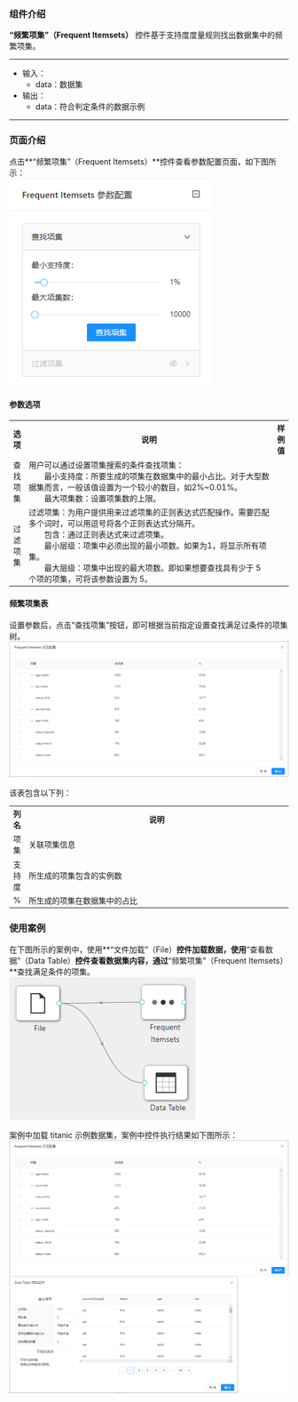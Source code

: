 ### 组件介绍
**“频繁项集”（Frequent Itemsets）** 控件基于支持度度量规则找出数据集中的频繁项集。

<hr/>

- 输入：
  - data：数据集
- 输出：
  - data：符合判定条件的数据示例

<hr/>

### 页面介绍
点击**“频繁项集”（Frequent Itemsets）**控件查看参数配置页面，如下图所示：  
[ ![](/img/aistudio/associate/frequent-itemsets/param.png) ](/img/aistudio/associate/frequent-itemsets/param.png)

#### 参数选项
<table>
  <tr>
    <th>选项</th>
    <th width="650">说明</th>
    <th>样例值</th>
  </tr>
  <tr>
      <td>查找项集</td> 
      <td>
      用户可以通过设置项集搜索的条件查找项集：<br/>
      &emsp;&emsp;最小支持度：所要生成的项集在数据集中的最小占比。对于大型数据集而言，一般该值设置为一个较小的数目，如2%~0.01%。<br/>
      &emsp;&emsp;最大项集数：设置项集数的上限。
      </td> 
      <td></td>
  </tr>
  <tr>
      <td>过滤项集</td>    
      <td>
      过滤项集：为用户提供用来过滤项集的正则表达式匹配操作。需要匹配多个词时，可以用逗号将各个正则表达式分隔开。<br/>
      &emsp;&emsp;包含：通过正则表达式来过滤项集。<br/>
      &emsp;&emsp;最小层级：项集中必须出现的最小项数。如果为1，将显示所有项集。<br/>
      &emsp;&emsp;最大层级：项集中出现的最大项数。即如果想要查找具有少于 5 个项的项集，可将该参数设置为 5。
      </td> 
      <td></td>
  </tr>
</table>

#### 频繁项集表
设置参数后，点击“查找项集”按钮，即可根据当前指定设置查找满足过条件的项集树。 
[ ![](/img/aistudio/associate/frequent-itemsets/interaction.png) ](/img/aistudio/associate/frequent-itemsets/interaction.png)

该表包含以下列：
<table>
  <tr>
    <th>列名</th>
    <th width="650">说明</th>
  </tr>
  <tr>
      <td>项集</td> 
      <td>
      关联项集信息
      </td> 
  </tr>
  <tr>
      <td>支持度</td>    
      <td>
      所生成的项集包含的实例数
      </td> 
  </tr>
  <tr>
      <td>%</td> 
      <td>
      所生成的项集在数据集中的占比
      </td> 
  </tr>
</table>

### 使用案例
在下图所示的案例中，使用**“文件加载”（File）**控件加载数据，使用**“查看数据”（Data Table）**控件查看数据集内容，通过**“频繁项集”（Frequent Itemsets）**查找满足条件的项集。  
[ ![](/img/aistudio/associate/frequent-itemsets/workflow.png) ](/img/aistudio/associate/frequent-itemsets/workflow.png)

案例中加载 titanic 示例数据集，案例中控件执行结果如下图所示：  
[ ![](/img/aistudio/associate/frequent-itemsets/workflow-result.png) ](/img/aistudio/associate/frequent-itemsets/workflow-result.png)
